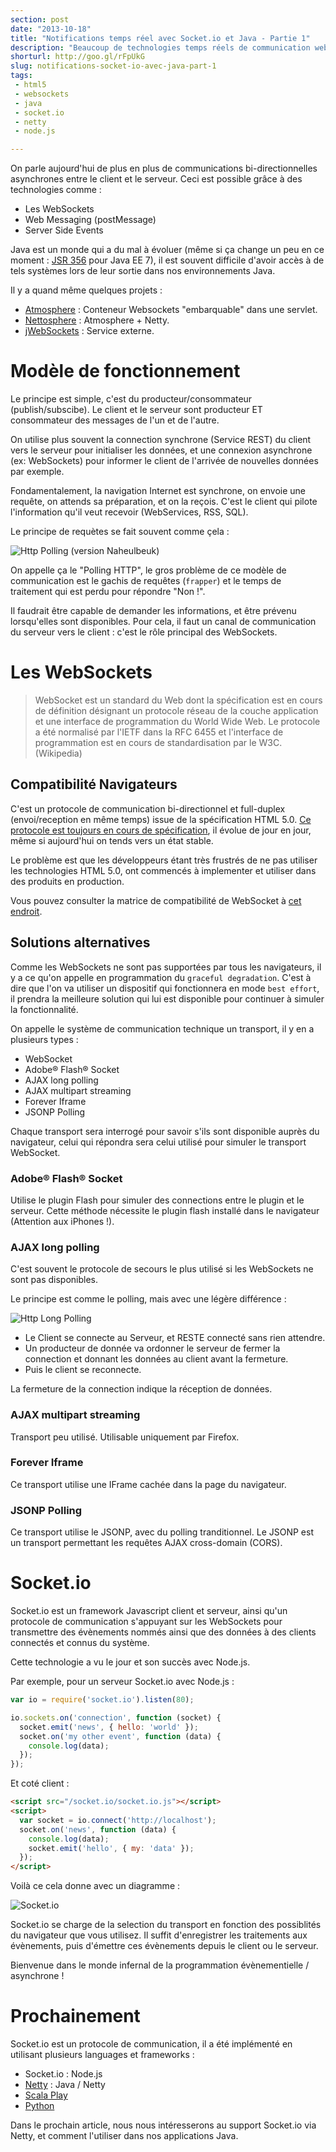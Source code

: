 ```yaml
---
section: post
date: "2013-10-18"
title: "Notifications temps réel avec Socket.io et Java - Partie 1"
description: "Beaucoup de technologies temps réels de communication web sont réservés à d'autres technologies que le Java, grâce à Netty ce n'est plus vrai ! (1/2)"
shorturl: http://goo.gl/rFpUkG
slug: notifications-socket-io-avec-java-part-1
tags:
 - html5
 - websockets
 - java
 - socket.io
 - netty
 - node.js

---
```


On parle aujourd'hui de plus en plus de communications bi-directionnelles asynchrones entre le client et le serveur. Ceci est possible grâce à des technologies comme :

  * Les WebSockets
  * Web Messaging (postMessage)
  * Server Side Events

Java est un monde qui a du mal à évoluer (même si ça change un peu en ce moment : [JSR 356](http://jcp.org/en/jsr/detail?id=356) pour Java EE 7), il est souvent difficile d'avoir accès à de tels systèmes lors de leur sortie dans nos environnements Java.

Il y a quand même quelques projets :

  * [Atmosphere](http://async-io.org/) : Conteneur Websockets "embarquable" dans une servlet.
  * [Nettosphere](http://async-io.org/) : Atmosphere + Netty.
  * [jWebSockets](http://jwebsocket.org/) : Service externe.

# Modèle de fonctionnement

Le principe est simple, c'est du producteur/consommateur (publish/subscibe). Le client et le serveur sont producteur ET consommateur des messages de l'un et de l'autre.

On utilise plus souvent la connection synchrone (Service REST) du client vers le serveur pour initialiser les données, et une connexion asynchrone (ex: WebSockets) pour informer le client de l'arrivée de nouvelles données par exemple.

Fondamentalement, la navigation Internet est synchrone, on envoie une requête, on attends sa préparation, et on la reçois. C'est le client qui pilote l'information qu'il veut recevoir (WebServices, RSS, SQL).

Le principe de requètes se fait souvent comme çela :

![Http Polling (version Naheulbeuk)](http://www.websequencediagrams.com/cgi-bin/cdraw?lz=dGl0bGUgSHR0cCBQb2xsaW5nICh2ZXJzaW9uIE5haGV1bGJldWspCgpsb29wIAogICAgQmFyYmFyZS0-TmFpbjogRG9ubmVzIGxhIGNsZWYgIQAfBWFsdCBEb3VsZXVyIDw9IFN1cHBvcnRhYmxlAD4FICAgTmFpbi0tPgBGBzogTm9uADUHAFESRnJhcHBlcgAjGEFpZQBwB2Vsc2UAbwk-AFMkVGllbgCBOAV2b2lsYS4AQAZuZAplbmQK&s=napkin)

On appelle ça le "Polling HTTP", le gros problème de ce modèle de communication est le gachis de requêtes (`frapper`) et le temps de traitement qui est perdu pour répondre "Non !".

Il faudrait être capable de demander les informations, et être prévenu lorsqu'elles sont disponibles. Pour cela, il faut un canal de communication du serveur vers le client : c'est le rôle principal des WebSockets.

# Les WebSockets

  > WebSocket est un standard du Web dont la spécification est en cours de définition désignant un protocole réseau de la couche application et une interface de programmation du World Wide Web. Le protocole a été normalisé par l'IETF dans la RFC 6455 et l'interface de programmation est en cours de standardisation par le W3C. (Wikipedia)

## Compatibilité Navigateurs

C'est un protocole de communication bi-directionnel et full-duplex (envoi/reception en même temps) issue de la spécification HTML 5.0. [Ce protocole est toujours en cours de spécification][1], il évolue de jour en jour, même si aujourd'hui on tends vers un état stable.

Le problème est que les développeurs étant très frustrés de ne pas utiliser les technologies HTML 5.0, ont commencés à implementer et utiliser dans des produits en production.

Vous pouvez consulter la matrice de compatibilité de WebSocket à [cet endroit][2].

## Solutions alternatives

Comme les WebSockets ne sont pas supportées par tous les navigateurs, il y a ce qu'on appelle en programmation du `graceful degradation`. C'est à dire que l'on va utiliser un dispositif qui fonctionnera en mode `best effort`, il prendra la meilleure solution qui lui est disponible pour continuer à simuler la fonctionnalité.

On appelle le système de communication technique un transport, il y en a plusieurs types :

  * WebSocket
  * Adobe® Flash® Socket
  * AJAX long polling
  * AJAX multipart streaming
  * Forever Iframe
  * JSONP Polling

Chaque transport sera interrogé pour savoir s'ils sont disponible auprès du navigateur, celui qui répondra sera celui utilisé pour simuler le transport WebSocket.

### Adobe® Flash® Socket

Utilise le plugin Flash pour simuler des connections entre le plugin et le serveur. Cette méthode nécessite le plugin flash installé dans le navigateur (Attention aux iPhones !).

### AJAX long polling

C'est souvent le protocole de secours le plus utilisé si les WebSockets ne sont pas disponibles.

Le principe est comme le polling, mais avec une légère différence :

![Http Long Polling](http://www.websequencediagrams.com/cgi-bin/cdraw?lz=dGl0bGUgSHR0cCBMb25nIFBvbGxpbmcKCmxvb3AgCiAgICBDbGllbnQtPitTZXJ2ZXVyOkNvbm5lY3Rpb24AGwUAEActPgAYCCBBdHRlbmRyZQA6BVByb2R1Y3QAFA5Eb25uw6llcwA0DS0-LQBmBgAWCiArIETDqWMAZwplbmQK&s=napkin)

  * Le Client se connecte au Serveur, et RESTE connecté sans rien attendre.
  * Un producteur de donnée va ordonner le serveur de fermer la connection et donnant les données au client avant la fermeture.
  * Puis le client se reconnecte.

La fermeture de la connection indique la réception de données.

### AJAX multipart streaming

Transport peu utilisé. Utilisable uniquement par Firefox.

### Forever Iframe

Ce transport utilise une IFrame cachée dans la page du navigateur.

### JSONP Polling

Ce transport utilise le JSONP, avec du polling tranditionnel. Le JSONP est un transport permettant les requêtes AJAX cross-domain (CORS).

# Socket.io

Socket.io est un framework Javascript client et serveur, ainsi qu'un protocole de communication s'appuyant sur les WebSockets pour transmettre des évènements nommés ainsi que des données à des clients connectés et connus du système.

Cette technologie a vu le jour et son succès avec Node.js.

Par exemple, pour un serveur Socket.io avec Node.js :

``` javascript
var io = require('socket.io').listen(80);

io.sockets.on('connection', function (socket) {
  socket.emit('news', { hello: 'world' });
  socket.on('my other event', function (data) {
    console.log(data);
  });
});
```

Et coté client :

``` html
<script src="/socket.io/socket.io.js"></script>
<script>
  var socket = io.connect('http://localhost');
  socket.on('news', function (data) {
    console.log(data);
    socket.emit('hello', { my: 'data' });
  });
</script>
```

Voilà ce cela donne avec un diagramme :

![Socket.io](http://www.websequencediagrams.com/cgi-bin/cdraw?lz=dGl0bGUgU29ja2V0LmlvCgpDbGllbnQtPitTZXJ2ZXVyOiBjb25uZWN0aW9uCgANBy0tPgAhBjogbmV3cyh7aGVsbG86J3dvcmxkJ30pAD0ILT4APAkAHQUoe215OidkYXRhJ30pCgo&s=napkin)

Socket.io se charge de la selection du transport en fonction des possiblités du navigateur que vous utilisez.
Il suffit d'enregistrer les traitements aux évènements, puis d'émettre ces évènements depuis le client ou le serveur.

Bienvenue dans le monde infernal de la programmation évènementielle / asynchrone !

# Prochainement

Socket.io est un protocole de communication, il a été implémenté en utilisant plusieurs languages et frameworks :
  
  * Socket.io : Node.js
  * [Netty](https://github.com/mrniko/netty-socketio) : Java / Netty
  * [Scala Play](https://github.com/milliondreams/socket.io.play)
  * [Python](https://github.com/abourget/gevent-socketio)

Dans le prochain article, nous nous intéresserons au support Socket.io via Netty, et comment l'utiliser dans nos applications Java.

[1]: http://www.zdnet.fr/actualites/w3c-le-html-5-finalise-en-2014-39782752.htm "W3C : le HTML 5 finalisé en 2014"
[2]: http://caniuse.com/websockets "Can I use Web Sockets?"